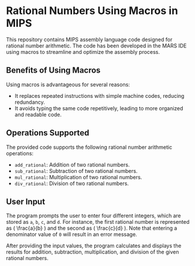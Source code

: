 # Rational Numbers Using Macros in MIPS

This repository contains MIPS assembly language code designed for rational number arithmetic. The code has been developed in the MARS IDE using macros to streamline and optimize the assembly process.

## Benefits of Using Macros

Using macros is advantageous for several reasons:
- It replaces repeated instructions with simple machine codes, reducing redundancy.
- It avoids typing the same code repetitively, leading to more organized and readable code.

## Operations Supported

The provided code supports the following rational number arithmetic operations:
- `add_rational`: Addition of two rational numbers.
- `sub_rational`: Subtraction of two rational numbers.
- `mul_rational`: Multiplication of two rational numbers.
- `div_rational`: Division of two rational numbers.

## User Input

The program prompts the user to enter four different integers, which are stored as `a`, `b`, `c`, and `d`. For instance, the first rational number is represented as \( \frac{a}{b} \) and the second as \( \frac{c}{d} \). Note that entering a denominator value of `0` will result in an error message.

After providing the input values, the program calculates and displays the results for addition, subtraction, multiplication, and division of the given rational numbers.
